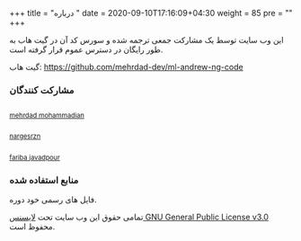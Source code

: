 +++
title = "درباره "
date =  2020-09-10T17:16:09+04:30
weight = 85
pre = "<i class='fa fa-info info' ></i>"
+++

این وب سایت توسط یک مشارکت جمعی ترجمه شده و سورس کد آن در گیت هاب به طور رایگان در دسترس عموم قرار گرفته است.

گیت هاب: https://github.com/mehrdad-dev/ml-andrew-ng-code

### مشارکت کنندگان

<style>
/* mobile */
@media (max-width: 767px) {
  .avatarcont {
  border-radius: 50%;
  box-shadow: 0px 5px 10px 0px rgba(30, 30, 30, 0.3);
  margin-top: -20px;
  display: block;
  margin: 0 auto;
  max-width: 100px;
}
  .pcont {
    margin-top: -30px;
    text-align: center;
    font-size:13px;
    font-weight:bold;
  }
}

/* desktop */
@media only screen and (min-width: 992px) {
  .avatarcont {
  border-radius: 50%;
  box-shadow: 0px 5px 10px 0px rgba(30, 30, 30, 0.3);
  margin-top: -20px;
  display: block;
  margin: 0 auto;
  max-width: 120px;
}
  .pcont {
    margin-top: -30px;
    text-align: center;
    font-size:15px;
    font-weight:bold;
  }
}
</style>

<!-- <table> -->
  <tr>
    <td align="center"><a href="https://github.com/mehrdad-dev"><img class="avatarcont" src="https://avatars2.githubusercontent.com/u/40211374?v=4"  alt=""/><sub><p class="pcont">mehrdad mohammadian</p></sub></a>
 </td>
    <td align="center"><a href="http://nargesrzn.github.io/my-website"><img class="avatarcont"  src="https://avatars3.githubusercontent.com/u/59249853?v=4"  alt=""/><sub><p class="pcont">nargesrzn</p ></sub></a> </td>
    <td align="center"><a href="https://github.com/faribajpr"><img class="avatarcont" src="https://avatars3.githubusercontent.com/u/33823943?s=400&v=4"  alt=""/><sub><p class="pcont">fariba javadpour</p></sub></a></td>

  </tr>
<!-- </table> -->


### منابع استفاده شده
فایل های رسمی خود دوره.




تمامی حقوق این وب سایت تحت
[لایسنس GNU General Public License v3.0](https://github.com/mehrdad-dev/ml-andrew-ng-code/blob/master/LICENSE)
محفوظ است.
